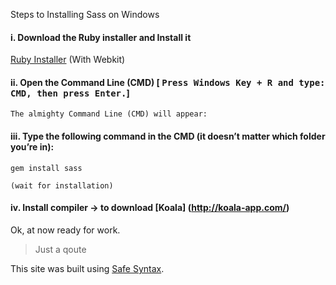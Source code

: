 Steps to Installing Sass on Windows
#### i. Download the Ruby installer and Install it
   [Ruby Installer](https://rubyinstaller.org/downloads/)  (With Webkit)

	
#### ii. Open the Command Line (CMD) [ <kbd>Press Windows Key + R and type: CMD, then press Enter.</kbd>]
	The almighty Command Line (CMD) will appear:
#### iii. Type the following command in the CMD (it doesn’t matter which folder you’re in):
	gem install sass
	
	(wait for installation)

#### iv. Install compiler -> to download [Koala] (http://koala-app.com/)

Ok, at now ready for work.





> Just a qoute 

This site was built using [Safe Syntax](https://safesyntax.com/).
